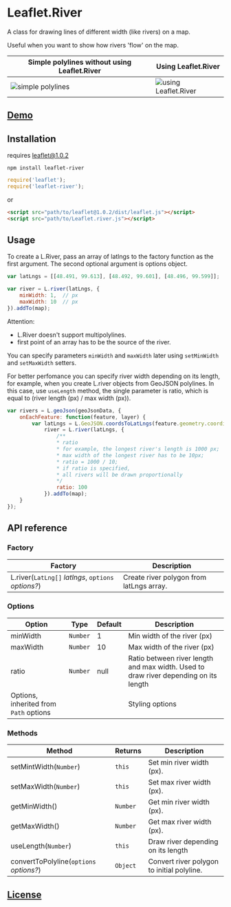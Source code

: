 # Leaflet.River

A class for drawing lines of different width (like rivers) on a map.

Useful when you want to show how rivers 'flow' on the map.

Simple polylines without using Leaflet.River | Using Leaflet.River
------|------
![simple polylines](https://cloud.githubusercontent.com/assets/17549928/20976102/8390b408-bcb2-11e6-8dd2-7354f4aa86cf.png) |![using Leaflet.River](https://cloud.githubusercontent.com/assets/17549928/20976101/838f5680-bcb2-11e6-8d49-3da1a3ecd25f.png)

## [Demo](https://ggolikov.github.io/Leaflet.River)
## Installation
requires leaflet@1.0.2


```
npm install leaflet-river
```
```javascript
require('leaflet');
require('leaflet-river');
```
or

```html
<script src="path/to/leaflet@1.0.2/dist/leaflet.js"></script>
<script src="path/to/Leaflet.river.js"></script>
```

## Usage
To create a L.River, pass an array of latlngs to the factory function as the first argument. The second optional argument is options object.
```javascript
var latLngs = [[48.491, 99.613], [48.492, 99.601], [48.496, 99.599]];

var river = L.river(latLngs, {
    minWidth: 1,  // px
    maxWidth: 10  // px
}).addTo(map);
```
Attention:
- L.River doesn't support multipolylines.
- first point of an array has to be the source of the river.

You can specify parameters `minWidth` and `maxWidth` later using `setMinWidth` and `setMaxWidth` setters.

For better perfomance you can specify river width depending on its length, for example, when you create L.river objects from GeoJSON polylines.
In this case, use `useLength` method, the single parameter is ratio, which is equal to (river length (px) / max width (px)).

```javascript
var rivers = L.geoJson(geoJsonData, {
    onEachFeature: function(feature, layer) {
        var latLngs = L.GeoJSON.coordsToLatLngs(feature.geometry.coordinates),
            river = L.river(latLngs, {
                /**
                * ratio
                * for example, the longest river's length is 1000 px;
                * max width of the longest river has to be 10px;
                * ratio = 1000 / 10;
                * if ratio is specified,
                * all rivers will be drawn proportionally
                */
                ratio: 100
            }).addTo(map);
    }
});
```

## API reference
### Factory
Factory|Description
-------|-----------
L.river(`LatLng[]` _latlngs_, `options` _options?_)| Create river polygon from latLngs array.

### Options
Option|Type|Default|Description
----|----|----|----
minWidth|`Number`|1|Min width of the river (px)
maxWidth|`Number`|10|Max width of the river (px)
ratio|`Number`|null|Ratio between river length and max width. Used to draw river depending on its length
Options, inherited from `Path` options| | |Styling options

### Methods
Method|Returns|Description
------|-------|-----------
setMintWidth(`Number`)|`this`|Set min river width (px).
setMaxWidth(`Number`)|`this`|Set max river width (px).
getMinWidth()|`Number`|Get min river width (px).
getMaxWidth()|`Number`|Get max river width (px).
useLength(`Number`)|`this`|Draw river depending on its length
convertToPolyline(`options` _options?_)|`Object`|Convert river polygon to initial polyline.

## [License](https://opensource.org/licenses/MIT)
